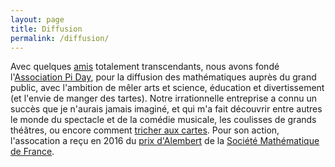 ```yaml
---
layout: page
title: Diffusion
permalink: /diffusion/
---
```


Avec quelques [amis](http://www.aiezzi.it) totalement transcendants, nous avons fondé l'[Association Pi Day](www.piday.fr), pour la diffusion des mathématiques auprès du grand public, avec l'ambition de mêler arts et science, éducation et divertissement (et l'envie de manger des tartes). Notre irrationnelle entreprise a connu un succès que je n'aurais jamais imaginé, et qui m'a fait découvrir entre autres le monde du spectacle et de la comédie musicale, les coulisses de grands théâtres, ou encore comment [tricher aux cartes](https://vimeo.com/167115341). Pour son action, l'assocation a reçu en 2016 du [prix d'Alembert](http://smf.emath.fr/VieSociete/PrixAlembert/Laureats.html) de la [Société Mathématique de France](http://smf.emath.fr).
